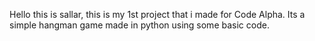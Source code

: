 Hello this is sallar, this is my 1st project that i made for Code Alpha. Its a simple hangman game made in python using some basic code.
